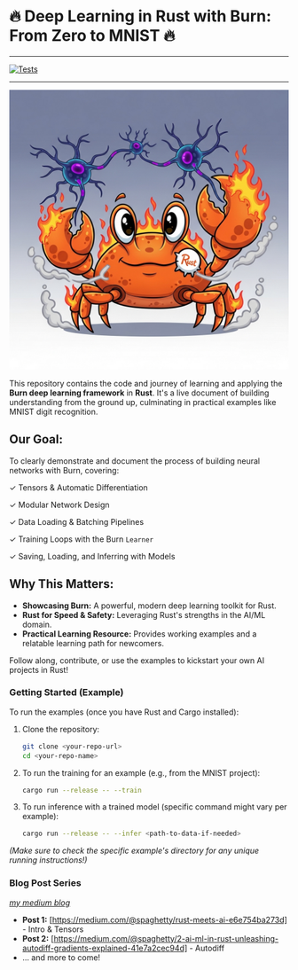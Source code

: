 # 🔥 Deep Learning in Rust with Burn: From Zero to MNIST 🔥
----
[![Tests](https://github.com/spaghetty/rust_ai_ml_adventure/actions/workflows/rust.yml/badge.svg)](https://github.com/spaghetty/rust_ai_ml_adventure/actions/workflows/rust.yml)

----

![project image](./docs/rust-burn.jpg?raw=true)

This repository contains the code and journey of learning and applying the **Burn deep learning framework** in **Rust**. It's a live document of building understanding from the ground up, culminating in practical examples like MNIST digit recognition.

## Our Goal:

To clearly demonstrate and document the process of building neural networks with Burn, covering:

✓ Tensors & Automatic Differentiation

✓ Modular Network Design

✓ Data Loading & Batching Pipelines

✓ Training Loops with the Burn `Learner`

✓ Saving, Loading, and Inferring with Models

## Why This Matters:

* **Showcasing Burn:** A powerful, modern deep learning toolkit for Rust.
* **Rust for Speed & Safety:** Leveraging Rust's strengths in the AI/ML domain.
* **Practical Learning Resource:** Provides working examples and a relatable learning path for newcomers.

Follow along, contribute, or use the examples to kickstart your own AI projects in Rust!


### Getting Started (Example)

To run the examples (once you have Rust and Cargo installed):

1.  Clone the repository:
    ```bash
    git clone <your-repo-url>
    cd <your-repo-name>
    ```
2.  To run the training for an example (e.g., from the MNIST project):
    ```bash
    cargo run --release -- --train
    ```
3.  To run inference with a trained model (specific command might vary per example):
    ```bash
    cargo run --release -- --infer <path-to-data-if-needed>
    ```

*(Make sure to check the specific example's directory for any unique running instructions!)*

### Blog Post Series

*[my medium blog](https://medium.com/@spaghetty)*

* **Post 1:** [https://medium.com/@spaghetty/rust-meets-ai-e6e754ba273d] - Intro & Tensors
* **Post 2:** [https://medium.com/@spaghetty/2-ai-ml-in-rust-unleashing-autodiff-gradients-explained-41e7a2cec94d] - Autodiff
* ... and more to come!
